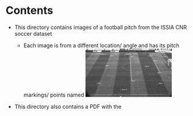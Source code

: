 # Contents

- This directory contains images of a football pitch from the ISSIA CNR soccer dataset 
  - Each image is from a different location/ angle and has its pitch markings/ points named 
<img src="Reference-Camera-1.bmp" width="50%"> </p>
  
- This directory also contains a PDF with the 
